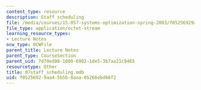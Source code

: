 ```yaml
---
content_type: resource
description: Staff scheduling
file: /media/courses/15-057-systems-optimization-spring-2003/f05256929aa45b5b8aaa05266ebd66f2_07staff_scheduling.mdb
file_type: application/octet-stream
learning_resource_types:
- Lecture Notes
ocw_type: OCWFile
parent_title: Lecture Notes
parent_type: CourseSection
parent_uid: 7d70ed88-1800-6902-1de5-3b7aa21c9465
resourcetype: Other
title: 07staff_scheduling.mdb
uid: f0525692-9aa4-5b5b-8aaa-05266ebd66f2
---
```

